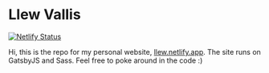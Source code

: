 # Llew Vallis

[![Netlify Status](https://api.netlify.com/api/v1/badges/6b8bee9a-0ced-414b-b62b-dfdbfc25da07/deploy-status)](https://app.netlify.com/sites/llew/deploys)

Hi, this is the repo for my personal website, [llew.netlify.app](llew.netlify.app).
The site runs on GatsbyJS and Sass.
Feel free to poke around in the code :)